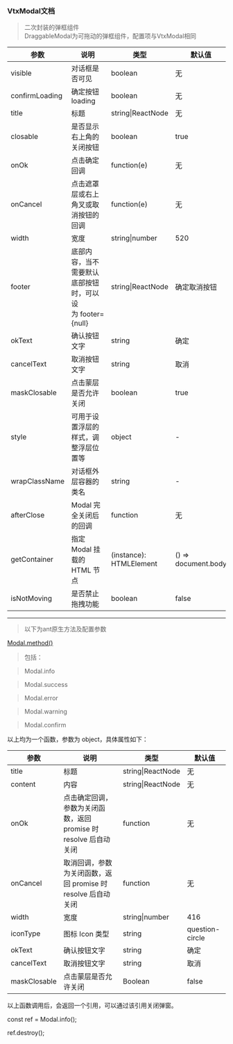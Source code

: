 ### VtxModal文档

> 二次封装的弹框组件  
> DraggableModal为可拖动的弹框组件，配置项与VtxModal相同

| **参数**       | **说明**                                                 | **类型**                | **默认值**           |
|----------------|----------------------------------------------------------|-------------------------|----------------------|
| visible        | 对话框是否可见                                           | boolean                 | 无                   |
| confirmLoading | 确定按钮 loading                                         | boolean                 | 无                   |
| title          | 标题                                                     | string\|ReactNode       | 无                   |
| closable       | 是否显示右上角的关闭按钮                                 | boolean                 | true                 |
| onOk           | 点击确定回调                                             | function(e)             | 无                   |
| onCancel       | 点击遮罩层或右上角叉或取消按钮的回调                     | function(e)             | 无                   |
| width          | 宽度                                                     | string\|number          | 520                  |
| footer         | 底部内容，当不需要默认底部按钮时，可以设为 footer={null} | string\|ReactNode       | 确定取消按钮         |
| okText         | 确认按钮文字                                             | string                  | 确定                 |
| cancelText     | 取消按钮文字                                             | string                  | 取消                 |
| maskClosable   | 点击蒙层是否允许关闭                                     | boolean                 | true                 |
| style          | 可用于设置浮层的样式，调整浮层位置等                     | object                  | \-                   |
| wrapClassName  | 对话框外层容器的类名                                     | string                  | \-                   |
| afterClose     | Modal 完全关闭后的回调                                   | function                | 无                   |
| getContainer   | 指定 Modal 挂载的 HTML 节点                              | (instance): HTMLElement | () =\> document.body |
| isNotMoving   | 是否禁止拖拽功能                              | boolean | false |

---
> 以下为ant原生方法及配置参数

[Modal.method()](https://ant.design/components/modal-cn/#Modal.method())

> 包括：

>   Modal.info

>   Modal.success

>   Modal.error

>   Modal.warning

>   Modal.confirm

以上均为一个函数，参数为 object，具体属性如下：

| **参数**     | **说明**                                                         | **类型**          | **默认值**      |
|--------------|------------------------------------------------------------------|-------------------|-----------------|
| title        | 标题                                                             | string\|ReactNode | 无              |
| content      | 内容                                                             | string\|ReactNode | 无              |
| onOk         | 点击确定回调，参数为关闭函数，返回 promise 时 resolve 后自动关闭 | function          | 无              |
| onCancel     | 取消回调，参数为关闭函数，返回 promise 时 resolve 后自动关闭     | function          | 无              |
| width        | 宽度                                                             | string\|number    | 416             |
| iconType     | 图标 Icon 类型                                                   | string            | question-circle |
| okText       | 确认按钮文字                                                     | string            | 确定            |
| cancelText   | 取消按钮文字                                                     | string            | 取消            |
| maskClosable | 点击蒙层是否允许关闭                                             | Boolean           | false           |

以上函数调用后，会返回一个引用，可以通过该引用关闭弹窗。

const ref = Modal.info();

ref.destroy();
